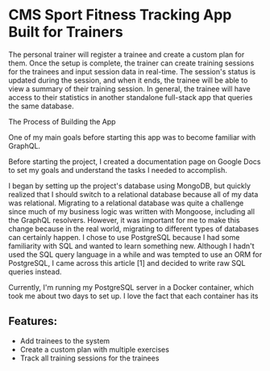 # CMS Sport Fitness Tracking App Built for Trainers

The personal trainer will register a trainee and create a custom plan for them. Once the setup is complete, the trainer can create training sessions for the trainees and input session data in real-time. The session's status is updated during the session, and when it ends, the trainee will be able to view a summary of their training session. In general, the trainee will have access to their statistics in another standalone full-stack app that queries the same database.

The Process of Building the App

One of my main goals before starting this app was to become familiar with GraphQL. 

Before starting the project, I created a documentation page on Google Docs to set my goals and understand the tasks I needed to accomplish.

I began by setting up the project's database using MongoDB, but quickly realized that I should switch to a relational database because all of my data was relational. Migrating to a relational database was quite a challenge since much of my business logic was written with Mongoose, including all the GraphQL resolvers. However, it was important for me to make this change because in the real world, migrating to different types of databases can certainly happen. I chose to use PostgreSQL because I had some familiarity with SQL and wanted to learn something new. Although I hadn't used the SQL query language in a while and was tempted to use an ORM for PostgreSQL, I came across this article [1] and decided to write raw SQL queries instead.

Currently, I'm running my PostgreSQL server in a Docker container, which took me about two days to set up. I love the fact that each container has its 

## Features:
* Add trainees to the system
* Create a custom plan with multiple exercises
* Track all training sessions for the trainees
